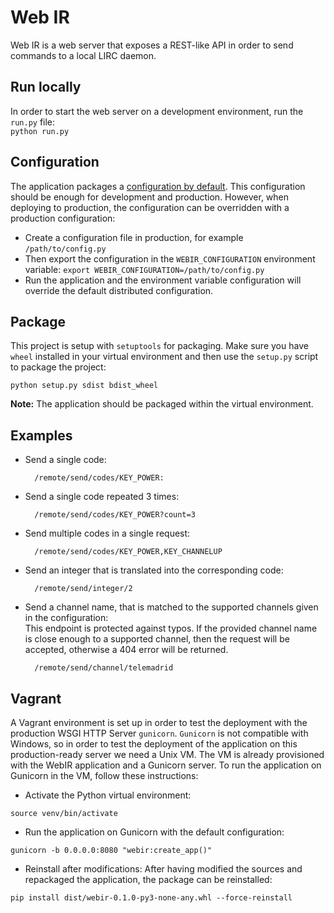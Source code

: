 # Web IR
Web IR is a web server that exposes a REST-like API in order to send commands to a local LIRC daemon.

## Run locally
In order to start the web server on a development environment, run the `run.py` file:<br>
`python run.py`

## Configuration
The application packages a [configuration by default](./webir/config.py).
This configuration should be enough for development and production.
However, when deploying to production, the configuration can be overridden with a production configuration:
* Create a configuration file in production, for example `/path/to/config.py`
* Then export the configuration in the `WEBIR_CONFIGURATION` environment variable: `export WEBIR_CONFIGURATION=/path/to/config.py`
* Run the application and the environment variable configuration will override the default distributed configuration.

## Package
This project is setup with `setuptools` for packaging.
Make sure you have `wheel` installed in your virtual environment and then use the `setup.py` script to package the project:
```shell script
python setup.py sdist bdist_wheel
```
**Note:** The application should be packaged within the virtual environment.

## Examples
* Send a single code:

        /remote/send/codes/KEY_POWER:

* Send a single code repeated 3 times:

        /remote/send/codes/KEY_POWER?count=3

* Send multiple codes in a single request:

        /remote/send/codes/KEY_POWER,KEY_CHANNELUP

* Send an integer that is translated into the corresponding code:

        /remote/send/integer/2

* Send a channel name, that is matched to the supported channels given in the configuration:<br>
This endpoint is protected against typos. If the provided channel name is close enough to a supported channel,
then the request will be accepted, otherwise a 404 error will be returned.

        /remote/send/channel/telemadrid

## Vagrant
A Vagrant environment is set up in order to test the deployment with the production WSGI HTTP Server `gunicorn`.
`Gunicorn` is not compatible with Windows, so in order to test the deployment of the application on this production-ready server we need a Unix VM.
The VM is already provisioned with the WebIR application and a Gunicorn server.
To run the application on Gunicorn in the VM, follow these instructions:
* Activate the Python virtual environment:
```shell script
source venv/bin/activate
```
* Run the application on Gunicorn with the default configuration:
```shell script
gunicorn -b 0.0.0.0:8080 "webir:create_app()"
```
* Reinstall after modifications: After having modified the sources and repackaged the application, the package can be reinstalled:
````shell script
pip install dist/webir-0.1.0-py3-none-any.whl --force-reinstall
````